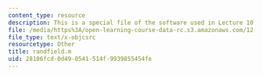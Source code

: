 ```yaml
---
content_type: resource
description: This is a special file of the software used in Lecture 10.
file: /media/https%3A/open-learning-course-data-rc.s3.amazonaws.com/12-s990-quantifying-uncertainty-fall-2012/28106fcd0d490541514f9939855454fe_randfield.m
file_type: text/x-objcsrc
resourcetype: Other
title: randfield.m
uid: 28106fcd-0d49-0541-514f-9939855454fe
---
```

